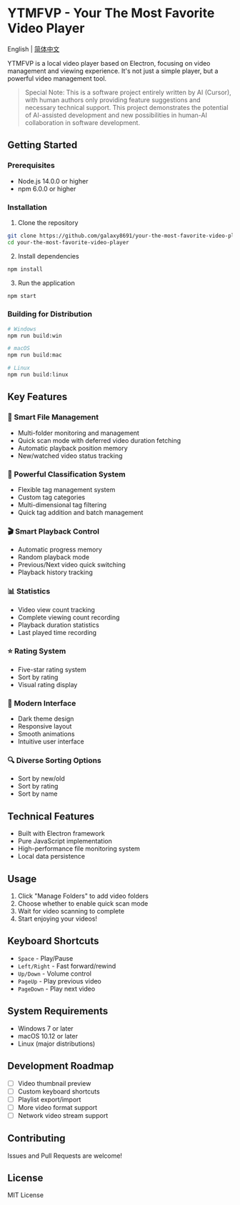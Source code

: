 # YTMFVP - Your The Most Favorite Video Player

English | [简体中文](./README.md)

YTMFVP is a local video player based on Electron, focusing on video management and viewing experience. It's not just a simple player, but a powerful video management tool.

> Special Note: This is a software project entirely written by AI (Cursor), with human authors only providing feature suggestions and necessary technical support. This project demonstrates the potential of AI-assisted development and new possibilities in human-AI collaboration in software development.

## Getting Started

### Prerequisites
- Node.js 14.0.0 or higher
- npm 6.0.0 or higher

### Installation
1. Clone the repository
```bash
git clone https://github.com/galaxy8691/your-the-most-favorite-video-player.git
cd your-the-most-favorite-video-player
```

2. Install dependencies
```bash
npm install
```

3. Run the application
```bash
npm start
```

### Building for Distribution
```bash
# Windows
npm run build:win

# macOS
npm run build:mac

# Linux
npm run build:linux
```

## Key Features

### 📁 Smart File Management
- Multi-folder monitoring and management
- Quick scan mode with deferred video duration fetching
- Automatic playback position memory
- New/watched video status tracking

### 🎯 Powerful Classification System
- Flexible tag management system
- Custom tag categories
- Multi-dimensional tag filtering
- Quick tag addition and batch management

### 🎬 Smart Playback Control
- Automatic progress memory
- Random playback mode
- Previous/Next video quick switching
- Playback history tracking

### 📊 Statistics
- Video view count tracking
- Complete viewing count recording
- Playback duration statistics
- Last played time recording

### ⭐ Rating System
- Five-star rating system
- Sort by rating
- Visual rating display

### 🎨 Modern Interface
- Dark theme design
- Responsive layout
- Smooth animations
- Intuitive user interface

### 🔍 Diverse Sorting Options
- Sort by new/old
- Sort by rating
- Sort by name

## Technical Features
- Built with Electron framework
- Pure JavaScript implementation
- High-performance file monitoring system
- Local data persistence

## Usage
1. Click "Manage Folders" to add video folders
2. Choose whether to enable quick scan mode
3. Wait for video scanning to complete
4. Start enjoying your videos!

## Keyboard Shortcuts
- `Space` - Play/Pause
- `Left/Right` - Fast forward/rewind
- `Up/Down` - Volume control
- `PageUp` - Play previous video
- `PageDown` - Play next video

## System Requirements
- Windows 7 or later
- macOS 10.12 or later
- Linux (major distributions)

## Development Roadmap
- [ ] Video thumbnail preview
- [ ] Custom keyboard shortcuts
- [ ] Playlist export/import
- [ ] More video format support
- [ ] Network video stream support

## Contributing
Issues and Pull Requests are welcome!

## License
MIT License 
